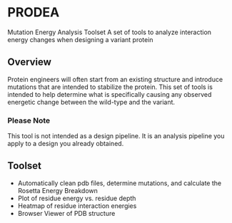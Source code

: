 # PRODEA

Mutation Energy Analysis Toolset
A set of tools to analyze interaction energy changes when designing a variant protein

## Overview
Protein engineers will often start from an existing structure and introduce mutations
that are intended to stabilize the protein. This set of tools is intended to help
determine what is specifically causing any observed energetic change between
the wild-type and the variant.

### Please Note
This tool is not intended as a design pipeline. It is an analysis pipeline you
apply to a design you already obtained.

## Toolset
* Automatically clean pdb files, determine mutations, and calculate the Rosetta Energy Breakdown
* Plot of residue energy vs. residue depth
* Heatmap of residue interaction energies
* Browser Viewer of PDB structure
